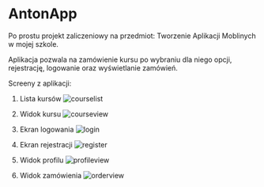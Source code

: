 # AntonApp
Po prostu projekt zaliczeniowy na przedmiot: Tworzenie Aplikacji Moblinych w mojej szkole.

Aplikacja pozwala na zamówienie kursu po wybraniu dla niego opcji, rejestrację, logowanie oraz wyświetlanie zamówień.

Screeny z aplikacji:
1. Lista kursów
![courselist](https://user-images.githubusercontent.com/46074830/209227208-05411794-90c3-4e17-b75d-1dbef5cb2128.png)

2. Widok kursu
![courseview](https://user-images.githubusercontent.com/46074830/209227409-b3cda798-d1ec-4568-a1ac-f2615dd70f47.png)

3. Ekran logowania
![login](https://user-images.githubusercontent.com/46074830/209227470-3257a63d-9895-448d-9134-f586734bde61.png)

4. Ekran rejestracji
![register](https://user-images.githubusercontent.com/46074830/209227472-61174355-a3e6-46e1-9755-dba916b504f1.png)

5. Widok profilu
![profileview](https://user-images.githubusercontent.com/46074830/209227476-af877267-8657-473b-b191-4dc9d65f4d4f.png)

6. Widok zamówienia
![orderview](https://user-images.githubusercontent.com/46074830/209227482-2a0172e4-6d18-42df-96aa-15f83433e35e.png)
